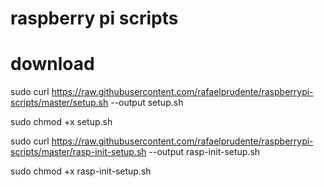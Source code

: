 # raspberry pi scripts

# download

sudo curl https://raw.githubusercontent.com/rafaelprudente/raspberrypi-scripts/master/setup.sh --output setup.sh

sudo chmod +x setup.sh


sudo curl https://raw.githubusercontent.com/rafaelprudente/raspberrypi-scripts/master/rasp-init-setup.sh --output rasp-init-setup.sh

sudo chmod +x rasp-init-setup.sh
